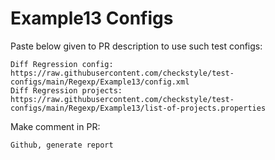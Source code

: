 # Example13 Configs
Paste below given to PR description to use such test configs:
```
Diff Regression config: https://raw.githubusercontent.com/checkstyle/test-configs/main/Regexp/Example13/config.xml
Diff Regression projects: https://raw.githubusercontent.com/checkstyle/test-configs/main/Regexp/Example13/list-of-projects.properties
```
Make comment in PR:
```
Github, generate report
```
